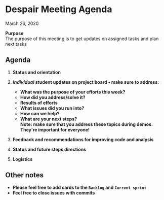 # Despair Meeting Agenda

March 26, 2020

**Purpose**  
The purpose of this meeting is to get updates on assigned tasks and plan next tasks

## Agenda
1. **Status and orientation**
2. **_Individual_ student updates on project board - make sure to address:**  
    - **What was the purpose of your efforts this week?**    
    - **How did you address/solve it?**  
    - **Results of efforts**  
    - **What issues did you run into?**  
    - **How can we help?**  
    - **What are your next steps?**    
   **Note:  make sure that you address these topics during demos.  They're important for everyone!**   

3. **Feedback and recommendations for improving code and analysis**
    
4. **Status and future steps directions**

5. **Logistics**
    
## Other notes
- **Please feel free to add cards to the `Backlog` and `Current sprint`**
- **Feel free to close issues with commits**
